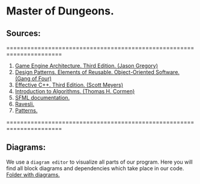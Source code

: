 # Master of Dungeons.

## Sources:
======================================================================

1. [Game Engine Architecture. Third Edition. (Jason Gregory)](https://drive.google.com/file/d/1AuXD1huMLfzf_UnetK_A7LGzTNDrrrLN/view?usp=sharing)
2. [Design Patterns. Elements of Reusable. Object-Oriented Software. (Gang of Four)](https://drive.google.com/file/d/1-g3Ose9LFc_lDq5kHkZSdLBOmJwJqdgV/view?usp=sharing)
3. [Effective C++. Third Edition. (Scott Meyers)](https://drive.google.com/file/d/1MZBwDzyxrKe20NfWJK3WUZAabl4QMsb3/view?usp=sharing)
4. [Introduction to Algorithms. (Thomas H. Cormen)](https://drive.google.com/file/d/1tA1qFIm5k6muvlkn_PXm--JzkkEpGqcG/view?usp=sharing)
5. [SFML documentation.](https://www.sfml-dev.org/tutorials/2.5/)
6. [Ravesli.](https://ravesli.com/uroki-cpp/)
7. [Patterns.](https://refactoring.guru/ru/design-patterns)

======================================================================

## Diagrams:

We use a `diagram editor` to visualize all parts of our program. Here you will find all block diagrams and dependencies which take place in our code. 
[Folder with diagrams.](https://github.com/AmpiroMax/MegaDeath/tree/master/diagrams)
